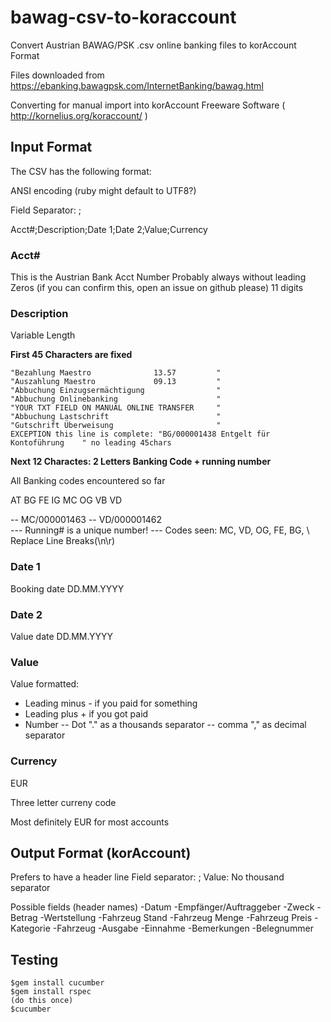 bawag-csv-to-koraccount
=======================

Convert Austrian BAWAG/PSK .csv online banking files to korAccount Format

Files downloaded from https://ebanking.bawagpsk.com/InternetBanking/bawag.html

Converting for manual import into korAccount Freeware Software ( http://kornelius.org/koraccount/ )

## Input Format 

The CSV has the following format:

ANSI encoding (ruby might default to UTF8?)

Field Separator: ;

Acct#;Description;Date 1;Date 2;Value;Currency

### Acct# 

This is the Austrian Bank Acct Number
Probably always without leading Zeros (if you can confirm this, open an issue on github please)
11 digits

### Description 

Variable Length

**First 45 Characters are fixed**

	"Bezahlung Maestro              13.57         "
	"Auszahlung Maestro             09.13         " 
	"Abbuchung Einzugsermächtigung                "
	"Abbuchung Onlinebanking                      "
	"YOUR TXT FIELD ON MANUAL ONLINE TRANSFER     "  
	"Abbuchung Lastschrift                        "
	"Gutschrift Überweisung                       "
	EXCEPTION this line is complete: "BG/000001438 Entgelt für Kontoführung    " no leading 45chars


**Next 12 Charactes: 2 Letters Banking Code + running number**

All Banking codes encountered so far

AT
BG
FE
IG
MC
OG
VB
VD

-- MC/000001463
-- VD/000001462     
--- Running# is a unique number!
--- Codes seen: MC, VD, OG, FE, BG, 
\ Replace Line Breaks(\n\r)


### Date 1 

Booking date DD.MM.YYYY

### Date 2

Value date DD.MM.YYYY

### Value 

Value formatted:

- Leading minus - if you paid for something
- Leading plus + if you got paid
- Number
-- Dot "." as a thousands separator
-- comma "," as decimal separator

### Currency 

EUR

Three letter curreny code

Most definitely EUR for most accounts

## Output Format (korAccount)

Prefers to have a header line
Field separator: ;
Value: No thousand separator

Possible fields (header names)
-Datum
-Empfänger/Auftraggeber
-Zweck
-Betrag
-Wertstellung
-Fahrzeug Stand
-Fahrzeug Menge
-Fahrzeug Preis
-Kategorie
-Fahrzeug
-Ausgabe
-Einnahme
-Bemerkungen
-Belegnummer

## Testing
```
$gem install cucumber
$gem install rspec
(do this once)
$cucumber
```
